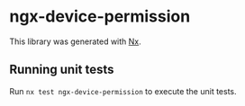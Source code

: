 # ngx-device-permission

This library was generated with [Nx](https://nx.dev).

## Running unit tests

Run `nx test ngx-device-permission` to execute the unit tests.
